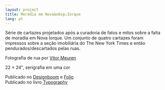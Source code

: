 ```yaml
---
layout: project
title: Moradia em Nova&nbsp;Iorque
lang: pt
---
```


Série de cartazes projetados após a curadoria de fatos e mitos sobre a falta de moradia em Nova Iorque. Um conjunto de quatro cartazes foram impressos sobre a seção imobiliária do The New York Times e então pendurados/descartados pelas ruas.

<p class="specifications">Fotografia de rua por <a target="_blank" href="http://vitormeuren.com">Vitor Meuren</a></p>
<p class="specifications">22 × 24", serigrafia em uma cor</p>
<p class="features">Publicado no <a href="http://www.designboom.com/design/homelessness-new-york-city-poster-series-vitor-de-carvalho-11-02-2015" target="_blank">Designboom</a> e <a href="http://latempestad.mx/folio/vitor-de-carvalho-mitos-de-la-injusticia-urbana" target="_blank">Folio</a><br>
Publicado no livro <a href="http://www.sandupublishing.com/design360en/publicationshow_en.php?id=144" target="_blank">Typography</a></p>